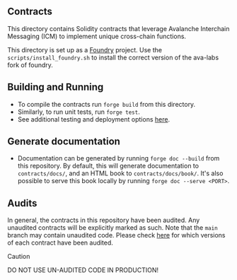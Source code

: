 ## Contracts
This directory contains Solidity contracts that leverage Avalanche Interchain Messaging (ICM) to implement unique cross-chain functions. 

This directory is set up as a [Foundry](https://github.com/foundry-rs/foundry) project. Use the `scripts/install_foundry.sh` to install the correct version of the ava-labs fork of foundry. 

## Building and Running
- To compile the contracts run `forge build` from this directory.
- Similarly, to run unit tests, run `forge test`.
- See additional testing and deployment options [here](https://book.getfoundry.sh/forge/).

## Generate documentation
- Documentation can be generated by running `forge doc --build` from this repository. By default, this will generate documentation to `contracts/docs/`, and an HTML book to `contracts/docs/book/`. It's also possible to serve this book locally by running `forge doc --serve <PORT>`.

## Audits

In general, the contracts in this repository have been audited. Any unaudited contracts will be explicitly marked as such. Note that the `main` branch may contain unaudited code. Please check [here](../audits/README.md) for which versions of each contract have been audited.

> [!CAUTION]
> DO NOT USE UN-AUDITED CODE IN PRODUCTION!